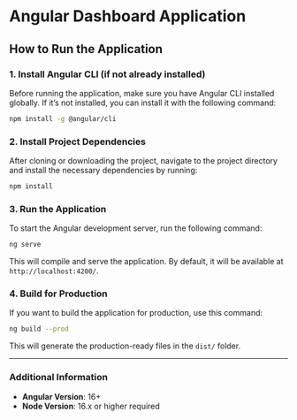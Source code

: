 
# Angular Dashboard Application

## How to Run the Application

### 1. Install Angular CLI (if not already installed)

Before running the application, make sure you have Angular CLI installed globally. If it’s not installed, you can install it with the following command:

```bash
npm install -g @angular/cli
```

### 2. Install Project Dependencies

After cloning or downloading the project, navigate to the project directory and install the necessary dependencies by running:

```bash
npm install
```

### 3. Run the Application

To start the Angular development server, run the following command:

```bash
ng serve
```

This will compile and serve the application. By default, it will be available at `http://localhost:4200/`.

### 4. Build for Production

If you want to build the application for production, use this command:

```bash
ng build --prod
```

This will generate the production-ready files in the `dist/` folder.

---

### Additional Information

- **Angular Version**: 16+
- **Node Version**: 16.x or higher required
